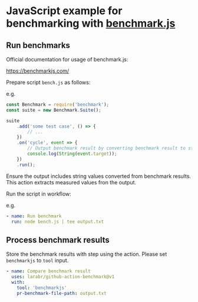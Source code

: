 JavaScript example for benchmarking with [benchmark.js][tool]
=============================================================

## Run benchmarks

Official documentation for usage of benchmark.js:

https://benchmarkjs.com/

Prepare script `bench.js` as follows:

e.g.

```javascript
const Benchmark = require('benchmark');
const suite = new Benchmark.Suite();

suite
    .add('some test case', () => {
        // ...
    })
    .on('cycle', event => {
        // Output benchmark result by converting benchmark result to string
        console.log(String(event.target));
    })
    .run();
```

Ensure the output includes string values converted from benchmark results.
This action extracts measured values fron the output.

Run the script in workflow:

e.g.

```yaml
- name: Run benchmark
  run: node bench.js | tee output.txt
```

## Process benchmark results

Store the benchmark results with step using the action. Please set `benchmarkjs` to `tool` input.

```yaml
- name: Compare benchmark result
  uses: larabr/github-action-benchmark@v1
  with:
    tool: 'benchmarkjs'
    pr-benchmark-file-path: output.txt
```

[tool]: https://benchmarkjs.com/
